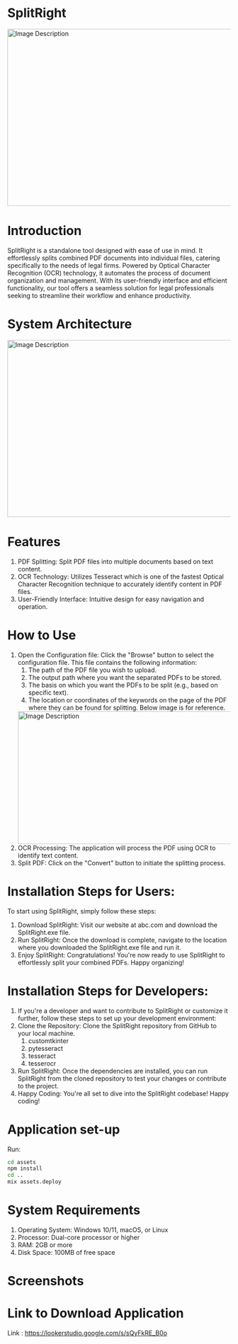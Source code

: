 # SplitRight

<img src="https://github.com/pbadhe/SplitRight/blob/main/Images/System Architecture" alt="Image Description" width="600" height="400">


# Introduction
SplitRight is a standalone tool designed with ease of use in mind. It effortlessly splits combined PDF documents into individual files, catering specifically to the needs of legal firms. Powered by Optical Character Recognition (OCR) technology, it automates the process of document organization and management. With its user-friendly interface and efficient functionality, our tool offers a seamless solution for legal professionals seeking to streamline their workflow and enhance productivity.

# System Architecture
<img src="https://github.com/pbadhe/SplitRight/blob/main/Images/LegalDocuments.png" alt="Image Description" width="600" height="400">


# Features
1. PDF Splitting: Split PDF files into multiple documents based on text content.
2. OCR Technology: Utilizes Tesseract which is one of the fastest Optical Character Recognition technique to accurately identify content in PDF files.
3. User-Friendly Interface: Intuitive design for easy navigation and operation.

# How to Use
1. Open the Configuration file: Click the "Browse" button to select the configuration file. This file contains the following information:
   1. The path of the PDF file you wish to upload.
   2. The output path where you want the separated PDFs to be stored.
   3. The basis on which you want the PDFs to be split (e.g., based on specific text).
   4. The location or coordinates of the keywords on the page of the PDF where they can be found for splitting. Below image is for reference.
   <img src="https://github.com/pbadhe/SplitRight/blob/main/Images/Sample_Config_file.png" alt="Image Description" width="600" height="300">
2. OCR Processing: The application will process the PDF using OCR to identify text content.
3. Split PDF: Click on the "Convert" button to initiate the splitting process.

# Installation Steps for Users:
To start using SplitRight, simply follow these steps:
1. Download SplitRight: Visit our website at abc.com and download the SplitRight.exe file.
2. Run SplitRight: Once the download is complete, navigate to the location where you downloaded the SplitRight.exe file and run it.
3. Enjoy SplitRight: Congratulations! You're now ready to use SplitRight to effortlessly split your combined PDFs. Happy organizing!

# Installation Steps for Developers:
1. If you're a developer and want to contribute to SplitRight or customize it further, follow these steps to set up your development environment:
2. Clone the Repository: Clone the SplitRight repository from GitHub to your local machine.
   1. customtkinter
   2. pytesseract
   3. tesseract
   4. tesserocr
3. Run SplitRight: Once the dependencies are installed, you can run SplitRight from the cloned repository to test your changes or contribute to the project.
4. Happy Coding: You're all set to dive into the SplitRight codebase! Happy coding!

# Application set-up

Run:

```bash
cd assets
npm install
cd ..
mix assets.deploy
```

# System Requirements
1. Operating System: Windows 10/11, macOS, or Linux
2. Processor: Dual-core processor or higher
3. RAM: 2GB or more
4. Disk Space: 100MB of free space

# Screenshots

# Link to Download Application
Link : https://lookerstudio.google.com/s/sQyFkRE_B0o
